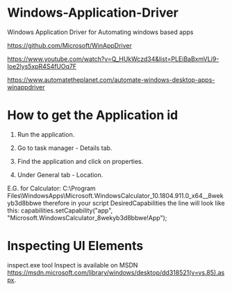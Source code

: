 # Windows-Application-Driver
Windows Application Driver for Automating windows based apps

https://github.com/Microsoft/WinAppDriver

https://www.youtube.com/watch?v=Q_HUkWczd34&list=PLEiBaBxmVLi9-Ioe2lys5xpR4S4fUOq7F

https://www.automatetheplanet.com/automate-windows-desktop-apps-winappdriver

# How to get the Application id
1) Run the application.
 
2) Go to task manager - Details tab.
 
3) Find the application and click on properties.
 
4) Under General tab - Location.

E.G. for Calculator:
C:\Program Files\WindowsApps\Microsoft.WindowsCalculator_10.1804.911.0_x64__8wekyb3d8bbwe
therefore in your script DesiredCapabilities the line will look like this:
capabilities.setCapability("app", "Microsoft.WindowsCalculator_8wekyb3d8bbwe!App");

# Inspecting UI Elements
inspect.exe tool
Inspect is available on MSDN https://msdn.microsoft.com/library/windows/desktop/dd318521(v=vs.85).aspx.
